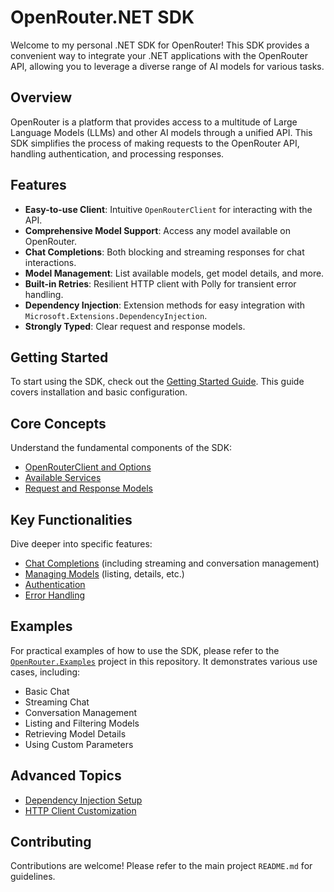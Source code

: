 # OpenRouter.NET SDK

Welcome to my personal .NET SDK for OpenRouter! This SDK provides a convenient way to integrate your .NET applications with the OpenRouter API, allowing you to leverage a diverse range of AI models for various tasks.

## Overview

OpenRouter is a platform that provides access to a multitude of Large Language Models (LLMs) and other AI models through a unified API. This SDK simplifies the process of making requests to the OpenRouter API, handling authentication, and processing responses.

## Features

*   **Easy-to-use Client**: Intuitive `OpenRouterClient` for interacting with the API.
*   **Comprehensive Model Support**: Access any model available on OpenRouter.
*   **Chat Completions**: Both blocking and streaming responses for chat interactions.
*   **Model Management**: List available models, get model details, and more.
*   **Built-in Retries**: Resilient HTTP client with Polly for transient error handling.
*   **Dependency Injection**: Extension methods for easy integration with `Microsoft.Extensions.DependencyInjection`.
*   **Strongly Typed**: Clear request and response models.

## Getting Started

To start using the SDK, check out the [Getting Started Guide](getting-started.md). This guide covers installation and basic configuration.

## Core Concepts

Understand the fundamental components of the SDK:
*   [OpenRouterClient and Options](core-concepts/client-and-options.md)
*   [Available Services](core-concepts/services.md)
*   [Request and Response Models](core-concepts/data-models.md)

## Key Functionalities

Dive deeper into specific features:
*   [Chat Completions](features/chat-completions.md) (including streaming and conversation management)
*   [Managing Models](features/model-management.md) (listing, details, etc.)
*   [Authentication](features/authentication.md)
*   [Error Handling](features/error-handling.md)

## Examples

For practical examples of how to use the SDK, please refer to the [`OpenRouter.Examples`](../OpenRouter.Examples/) project in this repository. It demonstrates various use cases, including:
*   Basic Chat
*   Streaming Chat
*   Conversation Management
*   Listing and Filtering Models
*   Retrieving Model Details
*   Using Custom Parameters

## Advanced Topics
*   [Dependency Injection Setup](advanced/dependency-injection.md)
*   [HTTP Client Customization](advanced/http-client.md)

## Contributing

Contributions are welcome! Please refer to the main project `README.md` for guidelines.